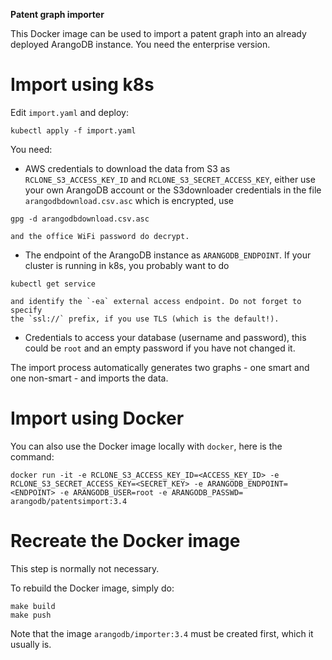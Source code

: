 **Patent graph importer**

This Docker image can be used to import a patent graph into an already
deployed ArangoDB instance. You need the enterprise version.

# Import using k8s

Edit `import.yaml` and deploy:

~~~~~
kubectl apply -f import.yaml
~~~~~

You need:

  - AWS credentials to download the data from S3 as `RCLONE_S3_ACCESS_KEY_ID`
    and `RCLONE_S3_SECRET_ACCESS_KEY`, either use your own ArangoDB account
    or the S3downloader credentials in the file `arangodbdownload.csv.asc`
    which is encrypted, use

~~~~~
gpg -d arangodbdownload.csv.asc
~~~~~

    and the office WiFi password do decrypt.

  - The endpoint of the ArangoDB instance as `ARANGODB_ENDPOINT`.
    If your cluster is running in k8s, you probably want to do

~~~~~
kubectl get service
~~~~~

    and identify the `-ea` external access endpoint. Do not forget to specify
    the `ssl://` prefix, if you use TLS (which is the default!).

  - Credentials to access your database (username and password), this could
    be `root` and an empty password if you have not changed it.

The import process automatically generates two graphs - one smart and one
non-smart - and imports the data.


# Import using Docker

You can also use the Docker image locally with `docker`, here is the command:

~~~~~
docker run -it -e RCLONE_S3_ACCESS_KEY_ID=<ACCESS_KEY_ID> -e RCLONE_S3_SECRET_ACCESS_KEY=<SECRET_KEY> -e ARANGODB_ENDPOINT=<ENDPOINT> -e ARANGODB_USER=root -e ARANGODB_PASSWD= arangodb/patentsimport:3.4
~~~~~

# Recreate the Docker image

This step is normally not necessary.

To rebuild the Docker image, simply do:

~~~~~
make build
make push
~~~~~

Note that the image `arangodb/importer:3.4` must be created first, which
it usually is.
